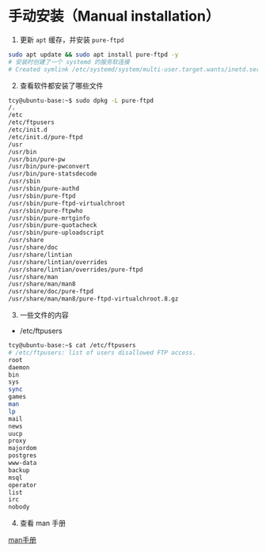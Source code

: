 # 手动安装（Manual installation）

1. 更新 `apt` 缓存，并安装 `pure-ftpd` 

```bash
sudo apt update && sudo apt install pure-ftpd -y
# 安装时创建了一个 systemd 的服务软连接
# Created symlink /etc/systemd/system/multi-user.target.wants/inetd.service → /lib/systemd/system/inetd.service.
```

2. 查看软件都安装了哪些文件

```bash
tcy@ubuntu-base:~$ sudo dpkg -L pure-ftpd
/.
/etc
/etc/ftpusers
/etc/init.d
/etc/init.d/pure-ftpd
/usr
/usr/bin
/usr/bin/pure-pw
/usr/bin/pure-pwconvert
/usr/bin/pure-statsdecode
/usr/sbin
/usr/sbin/pure-authd
/usr/sbin/pure-ftpd
/usr/sbin/pure-ftpd-virtualchroot
/usr/sbin/pure-ftpwho
/usr/sbin/pure-mrtginfo
/usr/sbin/pure-quotacheck
/usr/sbin/pure-uploadscript
/usr/share
/usr/share/doc
/usr/share/lintian
/usr/share/lintian/overrides
/usr/share/lintian/overrides/pure-ftpd
/usr/share/man
/usr/share/man/man8
/usr/share/doc/pure-ftpd
/usr/share/man/man8/pure-ftpd-virtualchroot.8.gz
```

3. 一些文件的内容

- /etc/ftpusers 

```bash
tcy@ubuntu-base:~$ cat /etc/ftpusers 
# /etc/ftpusers: list of users disallowed FTP access.
root
daemon
bin
sys
sync
games
man
lp
mail
news
uucp
proxy
majordom
postgres
www-data
backup
msql
operator
list
irc
nobody
```
4. 查看 man 手册

[man手册](pure-ftpd-man.md)

